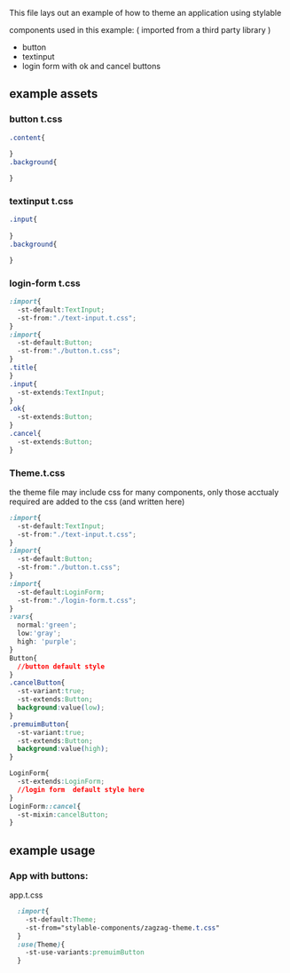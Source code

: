 This file lays out an example of how to theme an application using stylable

components used in this example:
( imported from a third party library )
* button
* textinput
* login form with ok and cancel buttons

## example assets

### button t.css
```css
.content{
  
}
.background{

}
```



### textinput t.css
```css
.input{
  
}
.background{

}
```


### login-form t.css
```css
:import{
  -st-default:TextInput;
  -st-from:"./text-input.t.css";
}
:import{
  -st-default:Button;
  -st-from:"./button.t.css";
}
.title{
}
.input{
  -st-extends:TextInput;
}
.ok{
  -st-extends:Button;
}
.cancel{
  -st-extends:Button;
}

```
### Theme.t.css
the theme file may include css for many components, only those acctualy required are added to the css (and written here)
```css
:import{
  -st-default:TextInput;
  -st-from:"./text-input.t.css";
}
:import{
  -st-default:Button;
  -st-from:"./button.t.css";
}
:import{
  -st-default:LoginForm;
  -st-from:"./login-form.t.css";
}
:vars{
  normal:'green';
  low:'gray';
  high: 'purple';
}
Button{
  //button default style
}
.cancelButton{
  -st-variant:true;
  -st-extends:Button;
  background:value(low);
}
.premuimButton{
  -st-variant:true;
  -st-extends:Button;
  background:value(high);
}

LoginForm{
  -st-extends:LoginForm;
  //login form  default style here
}
LoginForm::cancel{
  -st-mixin:cancelButton;
}

```




## example usage


### App with buttons:

app.t.css
```css
  :import{
    -st-default:Theme;
    -st-from="stylable-components/zagzag-theme.t.css"
  }
  :use(Theme){
    -st-use-variants:premuimButton
  }
```










